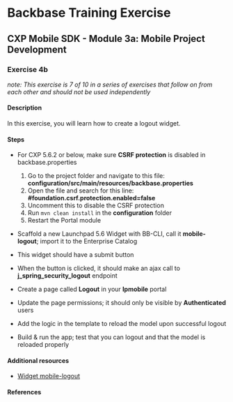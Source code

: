 Backbase Training Exercise
==========================

CXP Mobile SDK - Module 3a: Mobile Project Development
------------------------------------------------------

### Exercise 4b

*note: This exercise is 7 of 10 in a series of exercises that follow on from
each other and should not be used independently*

#### Description

In this exercise, you will learn how to create a logout widget.

#### Steps

-   For CXP 5.6.2 or below, make sure **CSRF protection** is disabled in backbase.properties
	1. Go to the project folder and navigate to this file: **configuration/src/main/resources/backbase.properties**
	2. Open the file and search for this line: **#foundation.csrf.protection.enabled=false**
	3. Uncomment this to disable the CSRF protection
	4. Run `mvn clean install` in the **configuration** folder
	5. Restart the Portal module

-   Scaffold a new Launchpad 5.6 Widget with BB-CLI, call it **mobile-logout**;
    import it to the Enterprise Catalog

-   This widget should have a submit button

-   When the button is clicked, it should make an ajax call to
    **j\_spring\_security\_logout** endpoint

-   Create a page called **Logout** in your **lpmobile** portal

-   Update the page permissions; it should only be visible by **Authenticated**
    users

-   Add the logic in the template to reload the model upon successful logout

-   Build & run the app; test that you can logout and that the model is reloaded
    properly

#### Additional resources

-   [Widget mobile-logout](<../../Resources/widgets/mobile-logout>)

#### References
